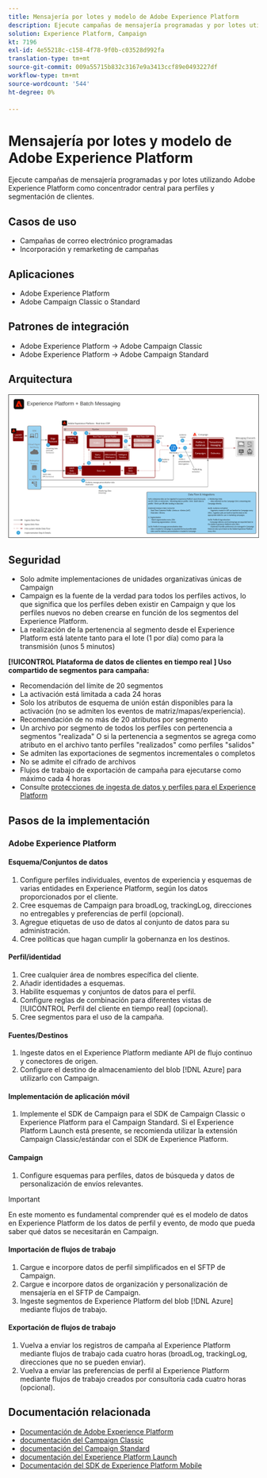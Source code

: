 ```yaml
---
title: Mensajería por lotes y modelo de Adobe Experience Platform
description: Ejecute campañas de mensajería programadas y por lotes utilizando Adobe Experience Platform como concentrador central para perfiles y segmentación de clientes.
solution: Experience Platform, Campaign
kt: 7196
exl-id: 4e55218c-c158-4f78-9f0b-c03528d992fa
translation-type: tm+mt
source-git-commit: 009a55715b832c3167e9a3413ccf89e0493227df
workflow-type: tm+mt
source-wordcount: '544'
ht-degree: 0%

---
```


# Mensajería por lotes y modelo de Adobe Experience Platform

Ejecute campañas de mensajería programadas y por lotes utilizando Adobe Experience Platform como concentrador central para perfiles y segmentación de clientes.

## Casos de uso

* Campañas de correo electrónico programadas
* Incorporación y remarketing de campañas

## Aplicaciones

* Adobe Experience Platform
* Adobe Campaign Classic o Standard

## Patrones de integración

* Adobe Experience Platform → Adobe Campaign Classic
* Adobe Experience Platform → Adobe Campaign Standard

## Arquitectura

<img src="assets/aepbatch.svg" alt="Arquitectura de referencia para la mensajería por lotes y el modelo de Adobe Experience Platform" style="border:1px solid #4a4a4a" />

## Seguridad

* Solo admite implementaciones de unidades organizativas únicas de Campaign
* Campaign es la fuente de la verdad para todos los perfiles activos, lo que significa que los perfiles deben existir en Campaign y que los perfiles nuevos no deben crearse en función de los segmentos del Experience Platform.
* La realización de la pertenencia al segmento desde el Experience Platform está latente tanto para el lote (1 por día) como para la transmisión (unos 5 minutos)

**[!UICONTROL Plataforma de datos de clientes en tiempo real ] Uso compartido de segmentos para campaña:**

* Recomendación del límite de 20 segmentos
* La activación está limitada a cada 24 horas
* Solo los atributos de esquema de unión están disponibles para la activación (no se admiten los eventos de matriz/mapas/experiencia).
* Recomendación de no más de 20 atributos por segmento
* Un archivo por segmento de todos los perfiles con pertenencia a segmentos &quot;realizada&quot; O si la pertenencia a segmentos se agrega como atributo en el archivo tanto perfiles &quot;realizados&quot; como perfiles &quot;salidos&quot;
* Se admiten las exportaciones de segmentos incrementales o completos
* No se admite el cifrado de archivos
* Flujos de trabajo de exportación de campaña para ejecutarse como máximo cada 4 horas
* Consulte [protecciones de ingesta de datos y perfiles para el Experience Platform](https://experienceleague.adobe.com/docs/experience-platform/profile/guardrails.html)

## Pasos de la implementación

### Adobe Experience Platform

#### Esquema/Conjuntos de datos

1. Configure perfiles individuales, eventos de experiencia y esquemas de varias entidades en Experience Platform, según los datos proporcionados por el cliente.
1. Cree esquemas de Campaign para broadLog, trackingLog, direcciones no entregables y preferencias de perfil (opcional).
1. Agregue etiquetas de uso de datos al conjunto de datos para su administración.
1. Cree políticas que hagan cumplir la gobernanza en los destinos.

#### Perfil/identidad

1. Cree cualquier área de nombres específica del cliente.
1. Añadir identidades a esquemas.
1. Habilite esquemas y conjuntos de datos para el perfil.
1. Configure reglas de combinación para diferentes vistas de [!UICONTROL Perfil del cliente en tiempo real] (opcional).
1. Cree segmentos para el uso de la campaña.

#### Fuentes/Destinos

1. Ingeste datos en el Experience Platform mediante API de flujo continuo y conectores de origen.
1. Configure el destino de almacenamiento del blob [!DNL Azure] para utilizarlo con Campaign.

#### Implementación de aplicación móvil

1. Implemente el SDK de Campaign para el SDK de Campaign Classic o Experience Platform para el Campaign Standard. Si el Experience Platform Launch está presente, se recomienda utilizar la extensión Campaign Classic/estándar con el SDK de Experience Platform.

#### Campaign

1. Configure esquemas para perfiles, datos de búsqueda y datos de personalización de envíos relevantes.

>[!IMPORTANT]
>
>En este momento es fundamental comprender qué es el modelo de datos en Experience Platform de los datos de perfil y evento, de modo que pueda saber qué datos se necesitarán en Campaign.

#### Importación de flujos de trabajo

1. Cargue e incorpore datos de perfil simplificados en el SFTP de Campaign.
1. Cargue e incorpore datos de organización y personalización de mensajería en el SFTP de Campaign.
1. Ingeste segmentos de Experience Platform del blob [!DNL Azure] mediante flujos de trabajo.

#### Exportación de flujos de trabajo

1. Vuelva a enviar los registros de campaña al Experience Platform mediante flujos de trabajo cada cuatro horas (broadLog, trackingLog, direcciones que no se pueden enviar).
1. Vuelva a enviar las preferencias de perfil al Experience Platform mediante flujos de trabajo creados por consultoría cada cuatro horas (opcional).


## Documentación relacionada

* [Documentación de Adobe Experience Platform](https://experienceleague.adobe.com/docs/experience-platform.html?lang=en)
* [documentación del Campaign Classic](https://experienceleague.adobe.com/docs/campaign-classic.html?lang=en)
* [documentación del Campaign Standard](https://experienceleague.adobe.com/docs/campaign-standard.html?lang=en)
* [documentación del Experience Platform Launch](https://experienceleague.adobe.com/docs/launch.html?lang=en)
* [Documentación del SDK de Experience Platform Mobile](https://experienceleague.adobe.com/docs/mobile.html?lang=en)
